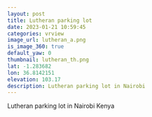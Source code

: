 ```yaml
---
layout: post
title: Lutheran parking lot
date: 2023-01-21 10:59:45
categories: vrview
image_url: lutheran_a.png
is_image_360: true
default_yaw: 0
thumbnail: lutheran_th.png
lat: -1.283682
lon: 36.8142151
elevation: 103.17
description: Lutheran parking lot in Nairobi
---
```

Lutheran parking lot in Nairobi Kenya
